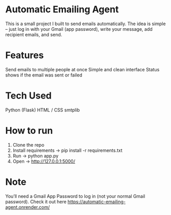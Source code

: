 # Automatic Emailing Agent
This is a small project I built to send emails automatically.
The idea is simple – just log in with your Gmail (app password), write your message, add recipient emails, and send.

# Features
Send emails to multiple people at once
Simple and clean interface
Status shows if the email was sent or failed

# Tech Used
Python (Flask)
HTML / CSS
smtplib

# How to run
1. Clone the repo
2. Install requirements → pip install -r requirements.txt
3. Run → python app.py
4. Open → http://127.0.0.1:5000/

# Note
You’ll need a Gmail App Password to log in (not your normal Gmail password).
Check it out here
https://automatic-emailing-agent.onrender.com/
      

